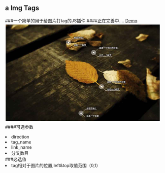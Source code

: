 ## a Img Tags
###一个简单的用于给图片打tag的JS插件
####正在完善中....
<a href="http://dejun-github-tag.oss-cn-qingdao.aliyuncs.com/">Demo</a>
<img src="./img/snap.jpg"/>
####可选参数
<li>direction</li>
<li>tag_name</li>
<li>link_name</li>
<li>分叉数目</li>
###必选值
<li>tag相对于图片的位置,left&top取值范围（0,1）</li>


